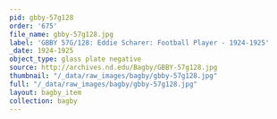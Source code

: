 ```yaml
---
pid: gbby-57g128
order: '675'
file_name: gbby-57g128.jpg
label: 'GBBY 57G/128: Eddie Scharer: Football Player - 1924-1925'
_date: 1924-1925
object_type: glass plate negative
source: http://archives.nd.edu/Bagby/GBBY-57g128.jpg
thumbnail: "/_data/raw_images/bagby/gbby-57g128.jpg"
full: "/_data/raw_images/bagby/gbby-57g128.jpg"
layout: bagby_item
collection: bagby
---
```

